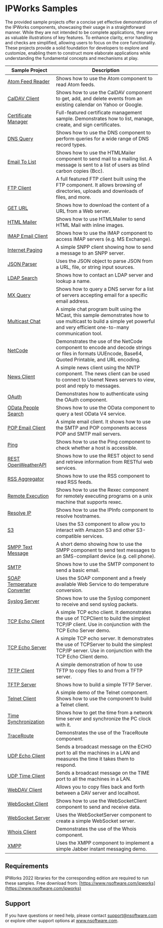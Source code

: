 # IPWorks Samples
The provided sample projects offer a concise yet effective demonstration of the IPWorks components, showcasing their usage in a straightforward manner. While they are not intended to be complete applications, they serve as valuable illustrations of key features. To enhance clarity, error handling and checks are simplified, allowing users to focus on the core functionality. These projects provide a solid foundation for developers to explore and customize, enabling them to construct more elaborate applications while understanding the fundamental concepts and mechanisms at play.

| Sample Project | Description |
| --- | --- |
| [Atom Feed Reader](./Atom%20Feed%20Reader) | Shows how to use the Atom component to read Atom feeds. |
| [CalDAV Client](./CalDAV%20Client) | Shows how to use the CalDAV component to get, add, and delete events from an existing calendar on Yahoo or Google. |
| [Certificate Manager](./Certificate%20Manager) | Full-featured certificate management sample.  Demonstrates how to list, manage, create, and sign certificates. |
| [DNS Query](./DNS%20Query) | Shows how to use the DNS component to perform queries for a wide range of DNS record types. |
| [Email To List](./Email%20To%20List) | Shows how to use the HTMLMailer component to send mail to a mailing list.  A message is sent to a list of users as blind carbon copies (Bcc). |
| [FTP Client](./FTP%20Client) | A full featured FTP client built using the FTP component.  It allows browsing of directories, uploads and downloads of files, and more. |
| [GET URL](./GET%20URL) | Shows how to download the content of a URL from a Web server. |
| [HTML Mailer](./HTML%20Mailer) | Shows how to use HTMLMailer to send HTML Mail with inline images. |
| [IMAP Email Client](./IMAP%20Email%20Client) | Shows how to use the IMAP component to access IMAP servers (e.g. MS Exchange). |
| [Internet Paging](./Internet%20Paging) | A simple SNPP client showing how to send a message to an SNPP server. |
| [JSON Parser](./JSON%20Parser) | Uses the JSON object to parse JSON from a URL, file, or string input sources. |
| [LDAP Search](./LDAP%20Search) | Shows how to contact an LDAP server and lookup a name. |
| [MX Query](./MX%20Query) | Shows how to query a DNS server for a list of servers accepting email for a specific email address. |
| [Multicast Chat](./Multicast%20Chat) | A simple chat program built using the MCast, this sample demonstrates how to use multicast to build a simple yet powerful and very efficient one-to-many communication tool. |
| [NetCode](./NetCode) | Demonstrates the use of the NetCode component to encode and decode strings or files in formats UUEncode, Base64, Quoted Printable, and URL encoding. |
| [News Client](./News%20Client) | A simple news client using the NNTP component.  The news client can be used to connect to Usenet News servers to view, post and reply to messages. |
| [OAuth](./OAuth) | Demonstrates how to authenticate using the OAuth component. |
| [OData People Search](./OData%20People%20Search) | Shows how to use the OData component to query a test OData V4 service. |
| [POP Email Client](./POP%20Email%20Client) | A simple email client. It shows how to use the SMTP and POP components access POP and SMTP mail servers. |
| [Ping](./Ping) | Shows how to use the Ping component to check whether a host is accessible. |
| [REST OpenWeatherAPI](./REST%20OpenWeatherAPI) | Shows how to use the REST object to send and retrieve information from RESTful web services. |
| [RSS Aggregator](./RSS%20Aggregator) | Shows how to use the RSS component to read RSS feeds. |
| [Remote Execution](./Remote%20Execution) | Shows how to use the Rexec component for remotely executing programs on a unix machine that supports rexec. |
| [Resolve IP](./Resolve%20IP) | Shows how to use the IPInfo component to resolve hostnames. |
| [S3](./S3) | Uses the S3 component to allow you to interact with Amazon S3 and other S3-compatible services. |
| [SMPP Text Message](./SMPP%20Text%20Message) | A short demo showing how to use the SMPP component to send text messages to an SMS-compliant device (e.g. cell phone). |
| [SMTP](./SMTP) | Shows how to use the SMTP component to send a basic email. |
| [SOAP Temperature Converter](./SOAP%20Temperature%20Converter) | Uses the SOAP component and a freely available Web Service to do temperature conversion. |
| [Syslog Server](./Syslog%20Server) | Shows how to use the Syslog component to receive and send syslog packets. |
| [TCP Echo Client](./TCP%20Echo%20Client) | A simple TCP echo client.  It demonstrates the use of TCPClient to build the simplest TCP/IP client.  Use in conjunction with the TCP Echo Server demo. |
| [TCP Echo Server](./TCP%20Echo%20Server) | A simple TCP echo server.  It demonstrates the use of TCPServer to build the simplest TCP/IP server.  Use in conjunction with the TCP Echo Client demo. |
| [TFTP Client](./TFTP%20Client) | A simple demonstration of how to use TFTP to copy files to and from a TFTP server. |
| [TFTP Server](./TFTP%20Server) | Shows how to build a simple TFTP Server. |
| [Telnet Client](./Telnet%20Client) | A simple demo of the Telnet component.  Shows how to use the component to build a Telnet client. |
| [Time Synchronization](./Time%20Synchronization) | Shows how to get the time from a network time server and synchronize the PC clock with it. |
| [TraceRoute](./TraceRoute) | Demonstrates the use of the TraceRoute component. |
| [UDP Echo Client](./UDP%20Echo%20Client) | Sends a broadcast message on the ECHO port to all the machines in a LAN and measures the time it takes them to respond. |
| [UDP Time Client](./UDP%20Time%20Client) | Sends a broadcast message on the TIME port to all the machines in a LAN. |
| [WebDAV Client](./WebDAV%20Client) | Allows you to copy files back and forth between a DAV server and localhost. |
| [WebSocket Client](./WebSocket%20Client) | Shows how to use the WebSocketClient component to send and receive data. |
| [WebSocket Server](./WebSocket%20Server) | Uses the WebSocketServer component to create a simple WebSocket server. |
| [Whois Client](./Whois%20Client) | Demonstrates the use of the Whois component. |
| [XMPP](./XMPP) | Uses the XMPP component to implement a simple Jabber instant messaging demo. |

## Requirements
IPWorks 2022 libraries for the corresponding edition are required to run these samples.  Free download from: [https://www.nsoftware.com/ipworks](https://www.nsoftware.com/ipworks)

## Support
If you have questions or need help, please contact support@nsoftware.com or explore other support options 
at www.nsoftware.com.

